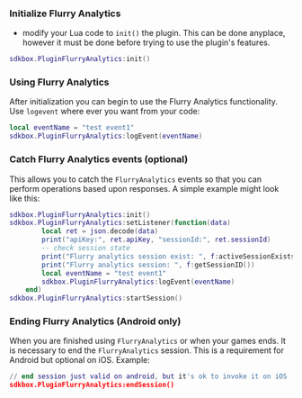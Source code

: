 ### Initialize Flurry Analytics
* modify your Lua code to `init()` the plugin. This can be done anyplace, however it must be done before trying to use the plugin's features.
```lua
sdkbox.PluginFlurryAnalytics:init()
```

### Using Flurry Analytics
After initialization you can begin to use the Flurry Analytics functionality. Use `logevent` where ever you want from your code:
```lua
local eventName = "test event1"
sdkbox.PluginFlurryAnalytics:logEvent(eventName)
```

### Catch Flurry Analytics events (optional)
This allows you to catch the `FlurryAnalytics` events so that you can perform operations based upon responses. A simple example might look like this:
```lua
sdkbox.PluginFlurryAnalytics:init()
sdkbox.PluginFlurryAnalytics:setListener(function(data)
        local ret = json.decode(data)
        print("apiKey:", ret.apiKey, "sessionId:", ret.sessionId)
        -- check session state
        print("Flurry analytics session exist: ", f:activeSessionExists())
        print("Flurry analytics session: ", f:getSessionID())
        local eventName = "test event1"
        sdkbox.PluginFlurryAnalytics:logEvent(eventName)
    end)
sdkbox.PluginFlurryAnalytics:startSession()
```

### Ending Flurry Analytics (Android only)
When you are finished using `FlurryAnalytics` or when your games ends. It is necessary to end the `FlurryAnalytics` session. This is a requirement for Android but optional on iOS. Example:
```lua
// end session just valid on android, but it's ok to invoke it on iOS
sdkbox.PluginFlurryAnalytics:endSession()
```
